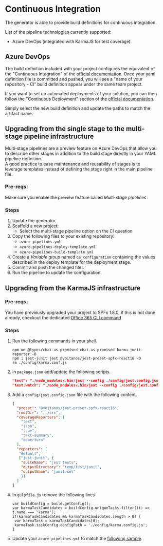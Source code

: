 # Continuous Integration

The generator is able to provide build definitions for continuous integration.

List of the pipeline technologies currently supported:
- Azure DevOps (integrated with KarmaJS for test coverage)

## Azure DevOps

The build definition included with your project configures the equivalent of the "Continuous Integration" of the [official documentation](https://docs.microsoft.com/en-us/sharepoint/dev/spfx/toolchain/implement-ci-cd-with-azure-devops).
Once your yaml definition file is committed and pushed, you will see a "name of your repository - CI" build definition appear under the same team project.  

If you want to set up automated deployments of your solution, you can then follow the "Continuous Deployment" section of the [official documentation](https://docs.microsoft.com/en-us/sharepoint/dev/spfx/toolchain/implement-ci-cd-with-azure-devops#continuous-deployment).  

Simply select the new build definition and update the paths to match the artifact name.

## Upgrading from the single stage to the multi-stage pipeline infrastructure

Multi-stage pipelines are a preview feature on Azure DevOps that allow you to describe other stages in addition to the build stage directly in your YAML pipeline definition.  
A good practice to ease maintenance and reusability of stages is to leverage templates instead of defining the stage right in the main pipeline file.

### Pre-reqs:

Make sure you enable the preview feature called _Multi-stage pipelines_

### Steps

1. Update the generator.
1. Scaffold a new project:
    - Select the multi-stage pipeline option on the CI question
1. Copy the following files to your existing repository:
    - `azure-pipelines.yml`
    - `azure-pipelines-deploy-template.yml`
    - `azure-pipelines-build-template.yml`
1. Create a _Variable group_ named `qa_configuration` containing the values described in the deploy template for the deployment stage.
1. Commit and push the changed files
1. Run the pipeline to update the configuration.

## Upgrading from the KarmaJS infrastructure

### Pre-reqs:

You have previously upgraded your project to SPFx 1.8.0, if this is not done already, checkout the dedicated [Office 365 CLI command](https://pnp.github.io/office365-cli/cmd/spfx/project/project-upgrade/
)

### Steps

1. Run the following commands in your shell.
    ```Shell
    npm un @types/chai-as-promised chai-as-promised karma-junit-reporter -D
    npm i jest-junit jest @voitanos/jest-preset-spfx-react16 -D
    rm ./config/karma.conf.js
    ```
1. in `package.json` add/update the following scripts.
    ```JSON
    "test": "./node_modules/.bin/jest --config ./config/jest.config.json",
    "test:watch": "./node_modules/.bin/jest --config ./config/jest.config.json --watchAll"
    ```
1. Add a `config/jest.config.json` file with the following content.
    ```JSON
    {
      "preset": "@voitanos/jest-preset-spfx-react16",
      "rootDir": "../src",
      "coverageReporters": [
        "text",
        "json",
        "lcov",
        "text-summary",
        "cobertura"
      ],
      "reporters": [
       "default",
       ["jest-junit", {
        "suiteName": "jest tests",
        "outputDirectory": "temp/test/junit",
        "outputName": "junit.xml"
        }]
      ]
    }
    ```
1. In `gulpfile.js` remove the following lines
     ```JS
     var buildConfig = build.getConfig();
     var karmaTaskCandidates = buildConfig.uniqueTasks.filter((t) => t.name === 'karma');
     if(karmaTaskCandidates && karmaTaskCandidates.length > 0) {
      var karmaTask = karmaTaskCandidates[0];
      karmaTask.taskConfig.configPath = './config/karma.config.js';
     }
     ```
 
1. Update your `azure-pipelines.yml` to match the [following sample](https://github.com/SharePoint/sp-dev-build-extensions/blob/master/samples/azure-devops-ci-cd-spfx/azure-pipelines.yml).
